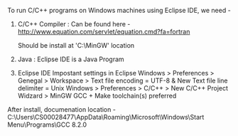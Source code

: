 

To run C/C++ programs on Windows machines using Eclipse IDE, we need - 

1. C/C++ Compiler : Can be found here - http://www.equation.com/servlet/equation.cmd?fa=fortran
	
	Should be install at 'C:\MinGW' location 

2. Java : Eclipse IDE is a Java Program

3. Eclipse IDE
	Impostant settings in Eclipse 
		Windows > Preferences > Genegal > Workspace > Text file encoding = UTF-8 & New Text file line delimiter = Unix
		Windows > Preferences > C/C++ > New C/C++ Project Widzard > MinGW GCC + Make toolchain(s) preferred


After install, documenation location - C:\Users\CS00028477\AppData\Roaming\Microsoft\Windows\Start Menu\Programs\GCC 8.2.0

